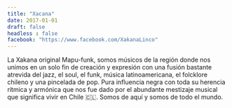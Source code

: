 ```yaml
---
title: "Xacana"
date: 2017-01-01
draft: false
headless : false
facebook: "https://www.facebook.com/XakanaLinco"
---
```

La Xakana original Mapu-funk, somos músicos de la región donde nos unimos en un solo fin de creación y expresión con una fusión bastante atrevida del jazz, el soul, el funk, música latinoamericana, el folcklore chileno  y una pincelada de pop. Pura influencia negra con toda su herencia rítmica y armónica que nos fue dado por el abundante mestizaje musical que significa vivir en Chile 🇨🇱. Somos de aquí y somos de todo el mundo.